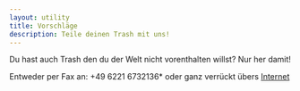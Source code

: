 ```yaml
---
layout: utility
title: Vorschläge
description: Teile deinen Trash mit uns!
---
```


Du hast auch Trash den du der Welt nicht vorenthalten willst?
Nur her damit!

Entweder per Fax an: +49 6221 6732136* oder ganz verrückt übers [Internet](https://github.com/Trashtunes/trashtun.es/issues/new/choose)